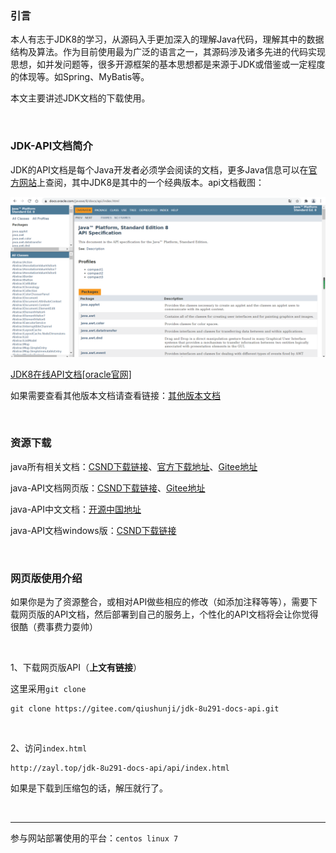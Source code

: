 ### 引言

本人有志于JDK8的学习，从源码入手更加深入的理解Java代码，理解其中的数据结构及算法。作为目前使用最为广泛的语言之一，其源码涉及诸多先进的代码实现思想，如并发问题等，很多开源框架的基本思想都是来源于JDK或借鉴或一定程度的体现等。如Spring、MyBatis等。

本文主要讲述JDK文档的下载使用。

<br>



### JDK-API文档简介

JDK的API文档是每个Java开发者必须学会阅读的文档，更多Java信息可以在[官方网站](https://www.oracle.com/java/)上查阅，其中JDK8是其中的一个经典版本。api文档截图：

![image-20210528142741686](images/jdk-docs-help/image-20210528142741686.png)

[JDK8在线API文档[oracle官网]](https://docs.oracle.com/javase/8/docs/api/index.html)

如果需要查看其他版本文档请查看链接：[其他版本文档](https://docs.oracle.com/en/java/javase/index.html)

<br>



### 资源下载

java所有相关文档：[CSND下载链接](https://download.csdn.net/download/win_CSDN/19143980)、[官方下载地址](https://www.oracle.com/java/technologies/javase-jdk8-doc-downloads.html)、[Gitee地址](https://gitee.com/qiushunji/jdk-8u291-docs-all)

java-API文档网页版：[CSND下载链接](https://download.csdn.net/download/win_CSDN/19144312)、[Gitee地址](https://gitee.com/qiushunji/jdk-8u291-docs-api)

java-API中文文档：[开源中国地址](https://tool.oschina.net/apidocs/apidoc?api=jdk-zh)

java-API文档windows版：[CSND下载链接](https://download.csdn.net/download/win_CSDN/19148185)

<br>



### 网页版使用介绍

如果你是为了资源整合，或相对API做些相应的修改（如添加注释等等），需要下载网页版的API文档，然后部署到自己的服务上，个性化的API文档将会让你觉得很酷（费事费力耍帅）

<br>

1、下载网页版API（**上文有链接**）

这里采用`git clone`

```
git clone https://gitee.com/qiushunji/jdk-8u291-docs-api.git
```

<br>

2、访问`index.html`

```
http://zayl.top/jdk-8u291-docs-api/api/index.html
```

如果是下载到压缩包的话，解压就行了。

<br>



<hr>

参与网站部署使用的平台：`centos linux 7`

